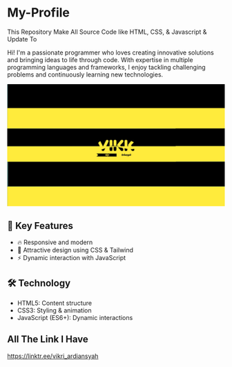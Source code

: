 # My-Profile
This Repository Make All Source Code like HTML, CSS, & Javascript &amp; Update To

Hi! I'm a passionate programmer who loves creating innovative solutions and bringing ideas to life through code. With expertise in multiple programming languages and frameworks, I enjoy tackling challenging problems and continuously learning new technologies.

![Preview](Thumbnail.jpg)

## 🚀 Key Features
- 🔥 Responsive and modern
- 🎨 Attractive design using CSS & Tailwind
- ⚡ Dynamic interaction with JavaScript

## 🛠 Technology
- HTML5: Content structure
- CSS3: Styling & animation
- JavaScript (ES6+): Dynamic interactions

## All The Link I Have
https://linktr.ee/vikri_ardiansyah
